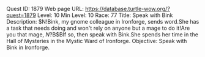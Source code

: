 Quest ID: 1879
Web page URL: https://database.turtle-wow.org/?quest=1879
Level: 10
Min Level: 10
Race: 77
Title: Speak with Bink
Description: $N!Bink, my gnome colleague in Ironforge, sends word.She has a task that needs doing and won't rely on anyone but a mage to do it!Are you that mage, $N?$B$BIf so, then speak with Bink.She spends her time in the Hall of Mysteries in the Mystic Ward of Ironforge.
Objective: Speak with Bink in Ironforge.

